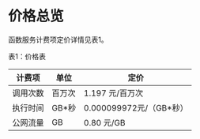 # 价格总览

函数服务计费项定价详情见表1。

表1：价格表

| 计费项   | 单位   | 定价                    |
| -------- | ------ | ----------------------- |
| 调用次数 | 百万次 | 1.197 元/百万次         |
| 执行时间 | GB*秒  | 0.000099972元/（GB*秒） |
| 公网流量 | GB     | 0.80 元/GB              |
